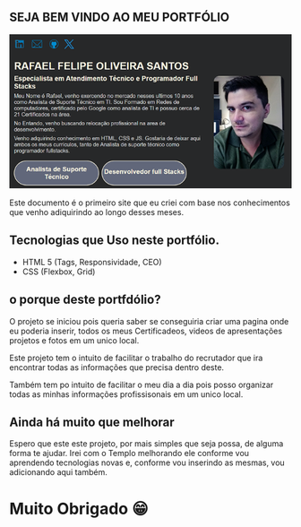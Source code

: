 ## SEJA BEM VINDO AO MEU PORTFÓLIO

![MEU PROJETO](/_imagens/MEU__PROJETO.png)

Este documento é o primeiro site que eu criei com base nos conhecimentos que venho adiquirindo ao longo desses meses.

## Tecnologias que Uso neste portfólio.

- HTML 5 (Tags, Responsividade, CEO)
- CSS (Flexbox, Grid)

## o porque deste portfdólio?

O projeto se iniciou pois queria saber se conseguiria criar uma pagina onde eu poderia inserir, todos os meus Certificadeos, videos de apresentações projetos e fotos em um unico local.

Este projeto tem o intuito de facilitar o trabalho do recrutador que ira encontrar todas as informações que precisa dentro deste.

Também tem po intuito de facilitar o meu dia a dia pois posso organizar todas as minhas informações profissisonais em um unico local.

## Ainda há muito que melhorar

Espero que este este projeto, por mais simples que seja possa, de alguma forma te ajudar. Irei com o Templo melhorando ele conforme vou aprendendo tecnologias novas e, conforme vou inserindo as mesmas, vou adicionando aqui também.

# Muito Obrigado 😁